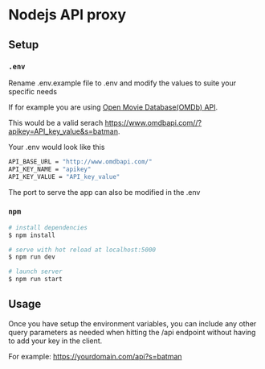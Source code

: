 # Nodejs API proxy

## Setup

### `.env`

Rename .env.example file to .env and modify the values to suite your specific needs

If for example you are using [Open Movie Database(OMDb) API](https://omdbapi.com/).

This would be a valid serach https://www.omdbapi.com//?apikey=API_key_value&s=batman.

Your .env would look like this

```bash
API_BASE_URL = "http://www.omdbapi.com/"
API_KEY_NAME = "apikey"
API_KEY_VALUE = "API_key_value"
```

The port to serve the app can also be modified in the .env

### `npm`

```bash
# install dependencies
$ npm install

# serve with hot reload at localhost:5000
$ npm run dev

# launch server
$ npm run start
```

## Usage

Once you have setup the environment variables, you can include any other query parameters as needed when hitting the /api endpoint without having to add your key in the client.

For example: https://yourdomain.com/api?s=batman
